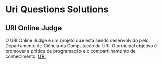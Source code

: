 # Uri Questions Solutions
## URI Online Judge
O URI Online Judge é um projeto que está sendo desenvolvido pelo Departamento de Ciência da Computação da URI. O principal objetivo é promover a prática de programação e o compartilhamento de conhecimento.
[URI](https://www.urionlinejudge.com.br/judge/en/login)
